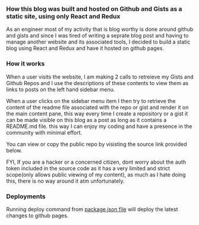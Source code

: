 ### How this blog was built and hosted on Github and Gists as a static site, using only React and Redux

As an engineer most of my activity that is blog worthy is done around github and gists and since I was tired of writing a seprate blog post and having to manage another website and its associated tools, I decided to build a static blog using React and Redux and have it hosted on github pages.

### How it works

When a user visits the website, I am making 2 calls to retreieve my Gists and Github Repos and I use the descriptions of these contents to view them as links to posts on the left hand sidebar menu.

When a user clicks on the sidebar menu item I then try to retrieve the content of the readme file associated with the repo or gist and render it on the main content pane, this way every time I create a repository or a gist it can be made visible on this blog as a post as long as it contains a README.md file. this way I can enjoy my coding and have a presence in the community with minimal effort.

You can view or copy the public repo by visisting the source link provided below.

FYI, If you are a hacker or a concerned citizen, dont worry about the auth token included in the source code as it has a very limited and strict scope(only allows public viewing of my content), as much as I hate doing this, there is no way around it atm unfortunately.

### Deployments

Running deploy command from [package.json file](./package.json) will deploy the latest changes to github pages.